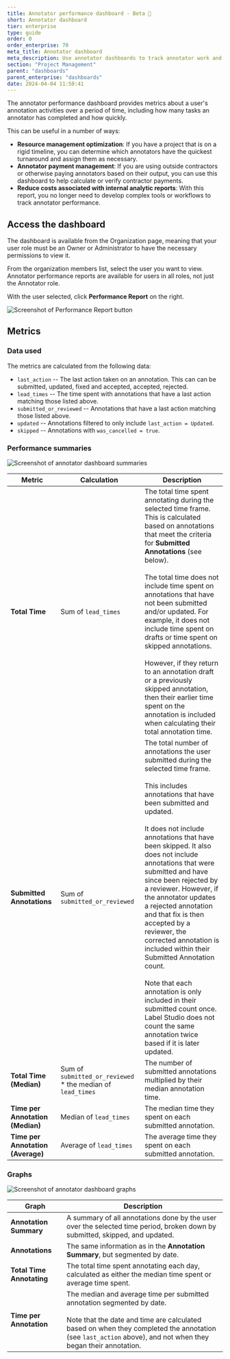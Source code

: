 ```yaml
---
title: Annotator performance dashboard - Beta 🧪
short: Annotator dashboard
tier: enterprise
type: guide
order: 0
order_enterprise: 70
meta_title: Annotator dashboard
meta_description: Use annotator dashboards to track annotator work and progress. 
section: "Project Management"
parent: "dashboards"
parent_enterprise: "dashboards"
date: 2024-04-04 11:50:41
---
```



The annotator performance dashboard provides metrics about a user's annotation activities over a period of time, including how many tasks an annotator has completed and how quickly. 

This can be useful in a number of ways: 

- **Resource management optimization**: If you have a project that is on a rigid timeline, you can determine which annotators have the quickest turnaround and assign them as necessary. 
- **Annotator payment management**: If you are using outside contractors or otherwise paying annotators based on their output, you can use this dashboard to help calculate or verify contractor payments. 
- **Reduce costs associated with internal analytic reports**: With this report, you no longer need to develop complex tools or workflows to track annotator performance. 

## Access the dashboard

The dashboard is available from the Organization page, meaning that your user role must be an Owner or Administrator to have the necessary permissions to view it. 

From the organization members list, select the user you want to view. Annotator performance reports are available for users in all roles, not just the Annotator role. 

With the user selected, click **Performance Report** on the right. 

![Screenshot of Performance Report button](/images/project/user_report.png)

## Metrics

### Data used

The metrics are calculated from the following data:

* `last_action` -- The last action taken on an annotation. This can can be submitted, updated, fixed and accepted, accepted, rejected. 
* `lead_times` -- The time spent with annotations that have a last action matching those listed above.
* `submitted_or_reviewed` -- Annotations that have a last action matching those listed above.
* `updated`	-- Annotations filtered to only include `last_action = Updated`. 
* `skipped`	-- Annotations with `was_cancelled = true`.


### Performance summaries

![Screenshot of annotator dashboard summaries](/images/project/annotator_dashboard_summary.png)

| Metric | Calculation | Description | 
| --- | --- | --- |
| **Total Time** | Sum of `lead_times` | The total time spent annotating during the selected time frame. This is calculated based on annotations that meet the criteria for **Submitted Annotations** (see below). <br /><br />The total time does not include time spent on annotations that have not been submitted and/or updated. For example, it does not include time spent on drafts or time spent on skipped annotations. <br /><br />However, if they return to an annotation draft or a previously skipped annotation, then their earlier time spent on the annotation is included when calculating their total annotation time.  | 
| **Submitted Annotations** | Sum of `submitted_or_reviewed` | The total number of annotations the user submitted during the selected time frame. <br /><br />This includes annotations that have been submitted and updated. <br /><br />It does not include annotations that have been skipped. It also does not include annotations that were submitted and have since been rejected by a reviewer. However, if the annotator updates a rejected annotation and that fix is then accepted by a reviewer, the corrected annotation is included within their Submitted Annotation count. <br /><br />Note that each annotation is only included in their submitted count once. Label Studio does not count the same annotation twice based if it is later updated. | 
| **Total Time (Median)** | Sum of `submitted_or_reviewed` * the median of `lead_times` | The number of submitted annotations multiplied by their median annotation time. | 
| **Time per Annotation (Median)** | Median of `lead_times` | The median time they spent on each submitted annotation. | 
| **Time per Annotation (Average)** | Average of `lead_times` | The average time they spent on each submitted annotation. | 

### Graphs

![Screenshot of annotator dashboard graphs](/images/project/annotator_dashboard_graph.png)

| Graph | Description | 
| --- | --- | 
| **Annotation Summary** | A summary of all annotations done by the user over the selected time period, broken down by submitted, skipped, and updated.   | 
| **Annotations** | The same information as in the **Annotation Summary**, but segmented by date. | 
| **Total Time Annotating** | The total time spent annotating each day, calculated as either the median time spent or average time spent. | 
| **Time per Annotation** | The median and average time per submitted annotation segmented by date. <br /><br />Note that the date and time are calculated based on when they completed the annotation (see `last_action` above), and not when they began their annotation. | 
